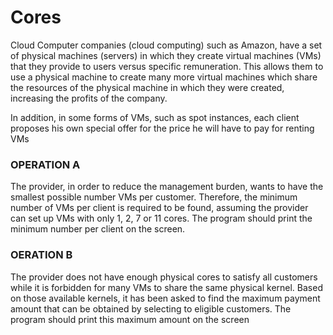 # Cores

Cloud Computer companies (cloud computing) such as Amazon, have a set of physical machines (servers) in
which they create virtual machines (VMs) that they provide to users versus specific remuneration. 
This allows them to use a physical machine to create many more virtual machines which share
the resources of the physical machine in which they were created, increasing the profits of the company. 

In addition, in some forms of VMs, such as spot instances, each client proposes
his own special offer for the price he will have to pay for renting VMs

### OPERATION A
The provider, in order to reduce the management burden, wants to have the smallest possible number
VMs per customer. Therefore, the minimum number of VMs per client is required to be found,
assuming the provider can set up VMs with only 1, 2, 7 or 11 cores. The
program should print the minimum number per client on the screen.

### OERATION B
The provider does not have enough physical cores to satisfy all customers while
it is forbidden for many VMs to share the same physical kernel. Based on those available
kernels, it has been asked to find the maximum payment amount that can be obtained by selecting
to eligible customers. The program should print this maximum amount on the screen
